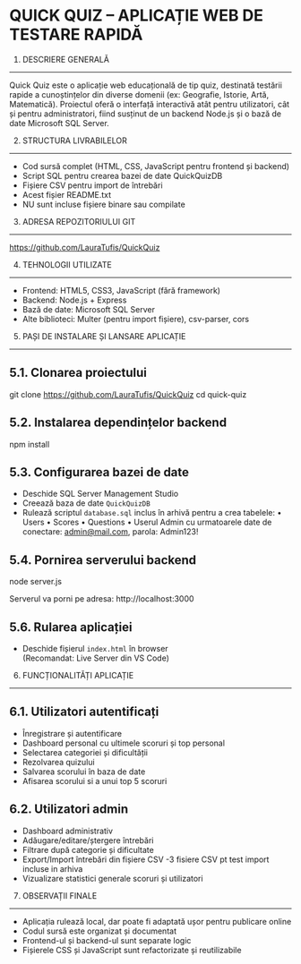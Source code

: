 QUICK QUIZ – APLICAȚIE WEB DE TESTARE RAPIDĂ
=============================================

1. DESCRIERE GENERALĂ
----------------------
Quick Quiz este o aplicație web educațională de tip quiz, destinată testării rapide a cunoștințelor din diverse domenii (ex: Geografie, Istorie, Artă, Matematică). Proiectul oferă o interfață interactivă atât pentru utilizatori, cât și pentru administratori, fiind susținut de un backend Node.js și o bază de date Microsoft SQL Server.

2. STRUCTURA LIVRABILELOR
--------------------------
- Cod sursă complet (HTML, CSS, JavaScript pentru frontend și backend)
- Script SQL pentru crearea bazei de date QuickQuizDB
- Fișiere CSV pentru import de întrebări
- Acest fișier README.txt
- NU sunt incluse fișiere binare sau compilate

3. ADRESA REPOZITORIULUI GIT
-----------------------------
https://github.com/LauraTufis/QuickQuiz 

4. TEHNOLOGII UTILIZATE
------------------------
- Frontend: HTML5, CSS3, JavaScript (fără framework)
- Backend: Node.js + Express
- Bază de date: Microsoft SQL Server
- Alte biblioteci: Multer (pentru import fișiere), csv-parser, cors

5. PAȘI DE INSTALARE ȘI LANSARE APLICAȚIE
-----------------------------------------

5.1. Clonarea proiectului
-------------------------
git clone https://github.com/LauraTufis/QuickQuiz 
cd quick-quiz

5.2. Instalarea dependințelor backend
-------------------------------------
npm install

5.3. Configurarea bazei de date
-------------------------------
- Deschide SQL Server Management Studio
- Creează baza de date `QuickQuizDB`
- Rulează scriptul `database.sql` inclus în arhivă pentru a crea tabelele:
  • Users
  • Scores
  • Questions
  • Userul Admin cu urmatoarele date de conectare: admin@mail.com, parola: Admin123!


5.4. Pornirea serverului backend
--------------------------------
node server.js

Serverul va porni pe adresa: http://localhost:3000

5.6. Rularea aplicației
-----------------------
- Deschide fișierul `index.html` în browser  
  (Recomandat: Live Server din VS Code)

6. FUNCȚIONALITĂȚI APLICAȚIE
----------------------------

6.1. Utilizatori autentificați
------------------------------
- Înregistrare și autentificare
- Dashboard personal cu ultimele scoruri și top personal
- Selectarea categoriei și dificultății
- Rezolvarea quizului
- Salvarea scorului în baza de date
- Afisarea scorului si a unui top 5 scoruri


6.2. Utilizatori admin
----------------------
- Dashboard administrativ
- Adăugare/editare/ștergere întrebări
- Filtrare după categorie și dificultate
- Export/Import întrebări din fișiere CSV -3 fisiere CSV pt test import incluse in arhiva
- Vizualizare statistici generale scoruri și utilizatori

7. OBSERVAȚII FINALE
---------------------
- Aplicația rulează local, dar poate fi adaptată ușor pentru publicare online
- Codul sursă este organizat și documentat
- Frontend-ul și backend-ul sunt separate logic
- Fișierele CSS și JavaScript sunt refactorizate și reutilizabile
